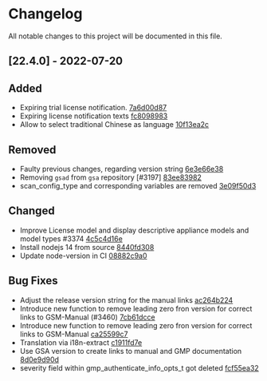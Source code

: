 # Changelog

All notable changes to this project will be documented in this file.

## [22.4.0] - 2022-07-20

## Added
* Expiring trial license notification. [7a6d00d87](https://github.com/greenbone/gsa/commit/7a6d00d87)
* Expiring license notification texts [fc8098983](https://github.com/greenbone/gsa/commit/fc8098983)
* Allow to select traditional Chinese as language [10f13ea2c](https://github.com/greenbone/gsa/commit/10f13ea2c)

## Removed
* Faulty previous changes, regarding version string [6e3e66e38](https://github.com/greenbone/gsa/commit/6e3e66e38)
* Removing `gsad` from `gsa` repository [#3197] [83ee83982](https://github.com/greenbone/gsa/commit/83ee83982)
* scan_config_type and corresponding variables are removed [3e09f50d3](https://github.com/greenbone/gsa/commit/3e09f50d3)

## Changed
* Improve License model and display descriptive appliance models and model types  #3374 [4c5c4d16e](https://github.com/greenbone/gsa/commit/4c5c4d16e)
* Install nodejs 14 from source [8440fd308](https://github.com/greenbone/gsa/commit/8440fd308)
* Update node-version in CI [08882c9a0](https://github.com/greenbone/gsa/commit/08882c9a0)

## Bug Fixes
* Adjust the release version string for the manual links [ac264b224](https://github.com/greenbone/gsa/commit/ac264b224)
* Introduce new function to remove leading zero fron version for correct links to GSM-Manual (#3460) [7cb61dcce](https://github.com/greenbone/gsa/commit/7cb61dcce)
* Introduce new function to remove leading zero fron version for correct links to GSM-Manual [ca25599c7](https://github.com/greenbone/gsa/commit/ca25599c7)
* Translation via i18n-extract [c1911fd7e](https://github.com/greenbone/gsa/commit/c1911fd7e)
* Use GSA version to create links to manual and GMP documentation [8d0e9d90d](https://github.com/greenbone/gsa/commit/8d0e9d90d)
* severity field within gmp_authenticate_info_opts_t got deleted [fcf55ea32](https://github.com/greenbone/gsa/commit/fcf55ea32)

[22.4]: https://github.com/greenbone/gsa/compare/21.4.4...22.4.0
